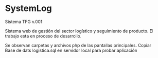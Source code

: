 # SystemLog
Sistema TFG v.001

Sistema web de gestión del sector logístico y seguimiento de producto.
El trabajo esta en proceso de desarrollo.

Se observan carpetas y archivos php de las pantallas principales.
Copiar  Base de dats logistica.sql en servidor local para probar aplicación
